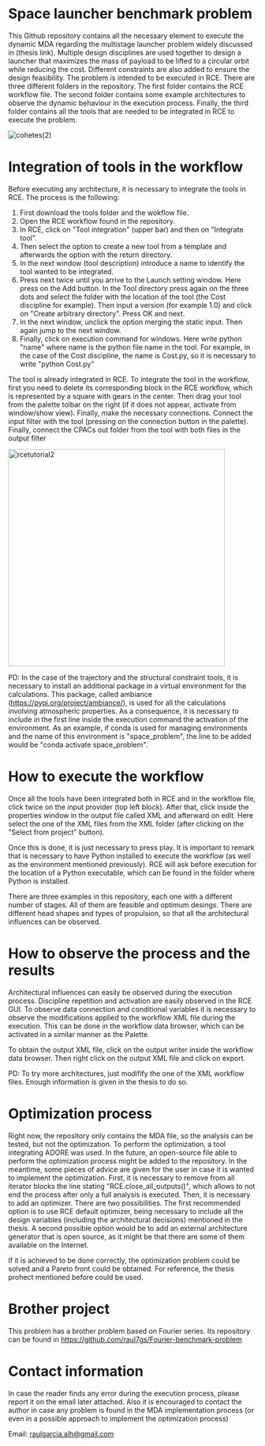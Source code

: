 # Space launcher benchmark problem
This Github repository contains all the necessary element to execute the dynamic MDA regarding the multistage launcher problem widely discussed in (thesis link). Multiple design disciplines are used together to design a launcher that maximizes the mass of payload to be lifted to a circular orbit while reducing the cost. Different constraints are also added to ensure the design feasibility. The problem is intended to be executed in RCE. There are three different folders in the repository. The first folder contains the RCE workflow file. The second folder contains some example architectures to observe the dynamic behaviour in the execution process.  Finally, the third folder contains all the tools that are needed to be integrated in RCE to execute the problem.

![cohetes(2)](https://github.com/raul7gs/Space_launcher_benchmark_problem/assets/116161286/6d7c0382-e0bd-44dd-ae71-e342352584ef)

# Integration of tools in the workflow

Before executing any architecture, it is necessary to integrate the tools in RCE. The process is the following:
1. First download the tools folder and the wokflow file.
2. Open the RCE workflow found in the repository.
3. In RCE, click on "Tool integration" (upper bar) and then on "Integrate tool".
4. Then select the option to create a new tool from a template and afterwards the option with the return directory.
5. In the next window (tool description) introduce a name to identify the tool wanted to be integrated.
6. Press next twice until you arrive to the Launch setting window. Here press on the Add button. In the Tool directory press again on the three dots and select the folder with the location of the tool (the Cost discipline for example). Then input a version (for example 1.0) and click on "Create arbitrary directory". Press OK and next.
7. In the next window, unclick the option merging the static input. Then again jump to the next window.
8. Finally, click on execution command for windows. Here write python "name" where name is the python file name in the tool. For example, in the case of the Cost discipline, the name is Cost.py, so it is necessary to write "python Cost.py"

The tool is already integrated in RCE. To integrate the tool in the workflow, first you need to delete its corresponding block in the RCE workflow, which is represented by a square with gears in the center. Then drag your tool from the palette tolbar on the right (if it does not appear, activate from window/show view). Finally, make the necessary connections. Connect the input filter with the tool (pressing on the connection button in the palette). Finally, connect the CPACs out folder from the tool with both files in the output filter

<img width="439" alt="rcetutorial2" src="https://github.com/raul7gs/Space_launcher_benchmark_problem/assets/116161286/3a33bc8d-b3ae-46a1-999e-6f7db61db927">


PD: In the case of the trajectory and the structural constraint tools, it is necessary to install an additional package in a virtual environment for the calculations. This package, called ambiance (https://pypi.org/project/ambiance/), is used for all the calculations involving atmospheric properties. As a consequence, it is necessary to include in the first line inside the execution command the activation of the environment. As an example, if conda is used for managing environments and the name of this environment is "space_problem", the line to be added would be "conda activate space_problem".

# How to execute the workflow

Once all the tools have been integrated both in RCE and in the workflow file, click twice on the input provider (top left block). After that, click inside the properties window in the output file called XML and afterward on edit. Here select the one of the XML files from the XML folder (after clicking on the "Select from project" button).

Once this is done, it is just necessary to press play. It is important to remark that is necessary to have Python installed to execute the workflow (as well as the environment mentioned previously). RCE will ask before execution for the location of a Python executable, which can be found in the folder where Python is installed.

There are three examples in this repository, each one with a different number of stages. All of them are feasible and optimum desings. There are different head shapes and types of propulsion, so that all the architectural influences can be observed.

# How to observe the process and the results

Architectural influences can easily be observed during the execution process. Discipline repetition and activation are easily observed in the RCE GUI. To observe data connection and conditional variables it is necessary to observe the modifications applied to the workflow XML file during the execution. This can be done in the workflow data browser, which can be activated in a similar manner as the Palette. 

To obtain the output XML file, click on the output writer inside the workflow data browser. Then right click on the output XML file and click on export.

PD: To try more architectures, just modifify the one of the XML workflow files. Enough information is given in the thesis to do so.

# Optimization process

Right now, the repository only contains the MDA file, so the analysis can be tested, but not the optimization. To perform the optimization, a tool integrating ADORE was used. In the future, an open-source file able to perform the optimization process might be added to the repository. In the meantime, some pieces of advice are given for the user in case it is wanted to implement the optimization. First, it is necessary to remove from all iterator blocks the line stating "RCE.close_all_outputs()", which allows to not end the process after only a full analysis is executed. Then, it is necessary to add an optimizer. There are two possibilities. The first recommended option is to use RCE default optimizer, being necessary to include all the design variables (including the architectural decisions) mentioned in the thesis. A second possible option would be to add an external architecture generator that is open source, as it might be that there are some of them available on the Internet.

If it is achieved to be done correctly, the optimization problem could be solved and a Pareto front could be obtained. For reference, the thesis prohect mentioned before could be used.

# Brother project

This problem has a brother problem based on Fourier series. Its repository can be found in https://github.com/raul7gs/Fourier-benchmark-problem

# Contact information

In case the reader finds any error during the execution process, please report it on the email later attached. Also it is encouraged to contact the author in case any problem is found in the MDA implementation process (or even in a possible approach to implement the optimization process)

Email: raulgarcia.alh@gmail.com 

